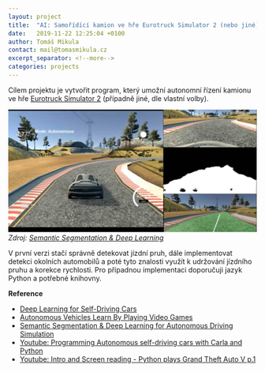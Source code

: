 ```yaml
---
layout: project
title:  "AI: Samořídící kamion ve hře Eurotruck Simulator 2 (nebo jiné)"
date:   2019-11-22 12:25:04 +0100
author: Tomáš Mikula
contact: mail@tomasmikula.cz
excerpt_separator: <!--more-->
categories: projects
---
```


Cílem projektu je vytvořit program, který umožní autonomní řízení kamionu ve hře [Eurotruck Simulator 2](https://store.steampowered.com/app/227300/Euro_Truck_Simulator_2/?l=czech) (případně jiné, dle vlastní volby).

![Screenshot](/assets/img/projects/autonomni.jpg)
*Zdroj: [Semantic Segmentation & Deep Learning](https://medium.com/coinmonks/semantic-segmentation-deep-learning-for-autonomous-driving-simulation-part-1-271cd611eed3)*

<!--more-->


V první verzi stačí správně detekovat jízdní pruh, dále implementovat detekci okolních automobilů a poté tyto znalosti využít k udržování jízdního pruhu a korekce rychlosti. Pro případnou implementaci doporučuji jazyk Python a potřebné knihovny.

**Reference**
* [Deep Learning for Self-Driving Cars](https://towardsdatascience.com/deep-learning-for-self-driving-cars-7f198ef4cfa2)
* [Autonomous Vehicles Learn By Playing Video Games](https://spectrum.ieee.org/view-from-the-valley/transportation/self-driving/autonomous-vehicles-learn-by-playing-video-games)
* [Semantic Segmentation & Deep Learning for Autonomous Driving Simulation](https://medium.com/coinmonks/semantic-segmentation-deep-learning-for-autonomous-driving-simulation-part-1-271cd611eed3)
* [Youtube: Programming Autonomous self-driving cars with Carla and Python](https://www.youtube.com/watch?v=J1F32aVSYaU&list=PLQVvvaa0QuDeI12McNQdnTlWz9XlCa0uo)
* [Youtube: Intro and Screen reading - Python plays Grand Theft Auto V p.1](https://www.youtube.com/watch?v=ks4MPfMq8aQ&list=PLQVvvaa0QuDeETZEOy4VdocT7TOjfSA8a)

